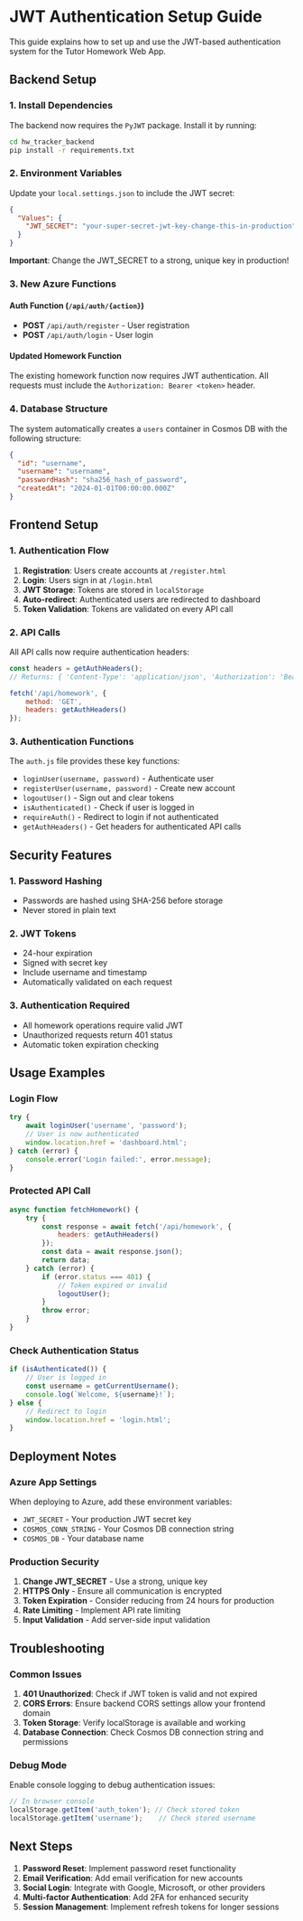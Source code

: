 # JWT Authentication Setup Guide

This guide explains how to set up and use the JWT-based authentication system for the Tutor Homework Web App.

## Backend Setup

### 1. Install Dependencies

The backend now requires the `PyJWT` package. Install it by running:

```bash
cd hw_tracker_backend
pip install -r requirements.txt
```

### 2. Environment Variables

Update your `local.settings.json` to include the JWT secret:

```json
{
  "Values": {
    "JWT_SECRET": "your-super-secret-jwt-key-change-this-in-production"
  }
}
```

**Important**: Change the JWT_SECRET to a strong, unique key in production!

### 3. New Azure Functions

#### Auth Function (`/api/auth/{action}`)

- **POST** `/api/auth/register` - User registration
- **POST** `/api/auth/login` - User login

#### Updated Homework Function

The existing homework function now requires JWT authentication. All requests must include the `Authorization: Bearer <token>` header.

### 4. Database Structure

The system automatically creates a `users` container in Cosmos DB with the following structure:

```json
{
  "id": "username",
  "username": "username",
  "passwordHash": "sha256_hash_of_password",
  "createdAt": "2024-01-01T00:00:00.000Z"
}
```

## Frontend Setup

### 1. Authentication Flow

1. **Registration**: Users create accounts at `/register.html`
2. **Login**: Users sign in at `/login.html`
3. **JWT Storage**: Tokens are stored in `localStorage`
4. **Auto-redirect**: Authenticated users are redirected to dashboard
5. **Token Validation**: Tokens are validated on every API call

### 2. API Calls

All API calls now require authentication headers:

```javascript
const headers = getAuthHeaders();
// Returns: { 'Content-Type': 'application/json', 'Authorization': 'Bearer <token>' }

fetch('/api/homework', {
    method: 'GET',
    headers: getAuthHeaders()
});
```

### 3. Authentication Functions

The `auth.js` file provides these key functions:

- `loginUser(username, password)` - Authenticate user
- `registerUser(username, password)` - Create new account
- `logoutUser()` - Sign out and clear tokens
- `isAuthenticated()` - Check if user is logged in
- `requireAuth()` - Redirect to login if not authenticated
- `getAuthHeaders()` - Get headers for authenticated API calls

## Security Features

### 1. Password Hashing

- Passwords are hashed using SHA-256 before storage
- Never stored in plain text

### 2. JWT Tokens

- 24-hour expiration
- Signed with secret key
- Include username and timestamp
- Automatically validated on each request

### 3. Authentication Required

- All homework operations require valid JWT
- Unauthorized requests return 401 status
- Automatic token expiration checking

## Usage Examples

### Login Flow

```javascript
try {
    await loginUser('username', 'password');
    // User is now authenticated
    window.location.href = 'dashboard.html';
} catch (error) {
    console.error('Login failed:', error.message);
}
```

### Protected API Call

```javascript
async function fetchHomework() {
    try {
        const response = await fetch('/api/homework', {
            headers: getAuthHeaders()
        });
        const data = await response.json();
        return data;
    } catch (error) {
        if (error.status === 401) {
            // Token expired or invalid
            logoutUser();
        }
        throw error;
    }
}
```

### Check Authentication Status

```javascript
if (isAuthenticated()) {
    // User is logged in
    const username = getCurrentUsername();
    console.log(`Welcome, ${username}!`);
} else {
    // Redirect to login
    window.location.href = 'login.html';
}
```

## Deployment Notes

### Azure App Settings

When deploying to Azure, add these environment variables:

- `JWT_SECRET` - Your production JWT secret key
- `COSMOS_CONN_STRING` - Your Cosmos DB connection string
- `COSMOS_DB` - Your database name

### Production Security

1. **Change JWT_SECRET** - Use a strong, unique key
2. **HTTPS Only** - Ensure all communication is encrypted
3. **Token Expiration** - Consider reducing from 24 hours for production
4. **Rate Limiting** - Implement API rate limiting
5. **Input Validation** - Add server-side input validation

## Troubleshooting

### Common Issues

1. **401 Unauthorized**: Check if JWT token is valid and not expired
2. **CORS Errors**: Ensure backend CORS settings allow your frontend domain
3. **Token Storage**: Verify localStorage is available and working
4. **Database Connection**: Check Cosmos DB connection string and permissions

### Debug Mode

Enable console logging to debug authentication issues:

```javascript
// In browser console
localStorage.getItem('auth_token'); // Check stored token
localStorage.getItem('username');    // Check stored username
```

## Next Steps

1. **Password Reset**: Implement password reset functionality
2. **Email Verification**: Add email verification for new accounts
3. **Social Login**: Integrate with Google, Microsoft, or other providers
4. **Multi-factor Authentication**: Add 2FA for enhanced security
5. **Session Management**: Implement refresh tokens for longer sessions
